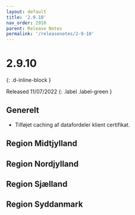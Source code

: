 ```yaml
---
layout: default
title: '2.9.10'
nav_order: 2910
parent: Release Notes
permalink: '/releasenotes/2-9-10'
---
```


# 2.9.10
{: .d-inline-block }

Released 11/07/2022
{: .label .label-green }

## Generelt
- Tilføjet caching af datafordeler klient certifikat.

## Region Midtjylland

## Region Nordjylland

## Region Sjælland

## Region Syddanmark
